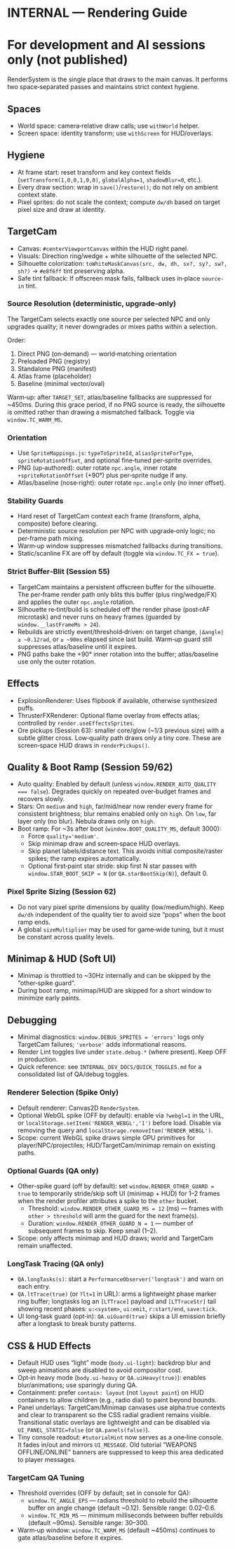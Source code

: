# INTERNAL — Rendering Guide
# For development and AI sessions only (not published)

RenderSystem is the single place that draws to the main canvas. It performs two space‑separated passes and maintains strict context hygiene.

## Spaces

- World space: camera‑relative draw calls; use `withWorld` helper.
- Screen space: identity transform; use `withScreen` for HUD/overlays.

## Hygiene

- At frame start: reset transform and key context fields (`setTransform(1,0,0,1,0,0)`, `globalAlpha=1`, `shadowBlur=0`, etc.).
- Every draw section: wrap in `save()`/`restore()`; do not rely on ambient context state.
- Pixel sprites: do not scale the context; compute `dw/dh` based on target pixel size and draw at identity.

## TargetCam

- Canvas: `#centerViewportCanvas` within the HUD right panel.
- Visuals: Direction ring/wedge + white silhouette of the selected NPC.
- Silhouette colorization: `toWhiteMaskCanvas(src, dw, dh, sx?, sy?, sw?, sh?)` → `#e8f6ff` tint preserving alpha.
- Safe tint fallback: If offscreen mask fails, fallback uses in‑place `source-in` tint.

### Source Resolution (deterministic, upgrade‑only)

The TargetCam selects exactly one source per selected NPC and only upgrades quality; it never downgrades or mixes paths within a selection.

Order:
1) Direct PNG (on‑demand) — world‑matching orientation
2) Preloaded PNG (registry)
3) Standalone PNG (manifest)
4) Atlas frame (placeholder)
5) Baseline (minimal vector/oval)

Warm‑up: after `TARGET_SET`, atlas/baseline fallbacks are suppressed for ~450ms. During this grace period, if no PNG source is ready, the silhouette is omitted rather than drawing a mismatched fallback. Toggle via `window.TC_WARM_MS`.

### Orientation

- Use `SpriteMappings.js`: `typeToSpriteId`, `aliasSpriteForType`, `spriteRotationOffset`, and optional fine‑tuned per‑sprite overrides.
- PNG (up‑authored): outer rotate `npc.angle`, inner rotate `+spriteRotationOffset` (+90°) plus per‑sprite nudge if any.
- Atlas/baseline (nose‑right): outer rotate `npc.angle` only (no inner offset).

### Stability Guards

- Hard reset of TargetCam context each frame (transform, alpha, composite) before clearing.
- Deterministic source resolution per NPC with upgrade‑only logic; no per‑frame path mixing.
- Warm‑up window suppresses mismatched fallbacks during transitions.
- Static/scanline FX are off by default (toggle via `window.TC_FX = true`).

### Strict Buffer‑Blit (Session 55)

- TargetCam maintains a persistent offscreen buffer for the silhouette. The per‑frame render path only blits this buffer (plus ring/wedge/FX) and applies the outer `npc.angle` rotation.
- Silhouette re‑tint/build is scheduled off the render phase (post‑rAF microtask) and never runs on heavy frames (guarded by `window.__lastFrameMs > 24`).
- Rebuilds are strictly event/threshold‑driven: on target change, `|Δangle| ≥ ~0.12rad`, or `≥ ~90ms` elapsed since last build. Warm‑up guard still suppresses atlas/baseline until it expires.
- PNG paths bake the +90° inner rotation into the buffer; atlas/baseline use only the outer rotation.

## Effects

- ExplosionRenderer: Uses flipbook if available, otherwise synthesized puffs.
- ThrusterFXRenderer: Optional flame overlay from effects atlas; controlled by `render.useEffectsSprites`.
- Ore pickups (Session 63): smaller core/glow (~1/3 previous size) with a subtle glitter cross. Low‑quality path draws only a tiny core. These are screen‑space HUD draws in `renderPickups()`.

## Quality & Boot Ramp (Session 59/62)

- Auto quality: Enabled by default (unless `window.RENDER_AUTO_QUALITY === false`). Degrades quickly on repeated over‑budget frames and recovers slowly.
- Stars: On `medium` and `high`, far/mid/near now render every frame for consistent brightness; blur remains enabled only on `high`. On `low`, far layer only (no blur). Nebula draws only on `high`.
- Boot ramp: For ~3s after boot (`window.BOOT_QUALITY_MS`, default 3000):
  - Force `quality='medium'`.
  - Skip minimap draw and screen‑space HUD overlays.
  - Skip planet labels/distance text.
  This avoids initial composite/raster spikes; the ramp expires automatically.
  - Optional first‑paint star stride: skip first N star passes with `window.STAR_BOOT_SKIP = N` (or `QA.starBootSkip(N)`), default 0.

### Pixel Sprite Sizing (Session 62)

- Do not vary pixel sprite dimensions by quality (low/medium/high). Keep `dw/dh` independent of the quality tier to avoid size “pops” when the boot ramp ends.
- A global `sizeMultiplier` may be used for game‑wide tuning, but it must be constant across quality levels.

## Minimap & HUD (Soft UI)

- Minimap is throttled to ~30Hz internally and can be skipped by the “other‑spike guard”.
- During boot ramp, minimap/HUD are skipped for a short window to minimize early paints.

## Debugging

- Minimal diagnostics: `window.DEBUG_SPRITES = 'errors'` logs only TargetCam failures; `'verbose'` adds informational reasons.
- Render Lint toggles live under `state.debug.*` (where present). Keep OFF in production.
 - Quick reference: see `INTERNAL_DEV_DOCS/QUICK_TOGGLES.md` for a consolidated list of QA/debug toggles.

### Renderer Selection (Spike Only)

- Default renderer: Canvas2D `RenderSystem`.
- Optional WebGL spike (OFF by default): enable via `?webgl=1` in the URL, or `localStorage.setItem('RENDER_WEBGL','1')` before load. Disable via removing the query and `localStorage.removeItem('RENDER_WEBGL')`.
- Scope: current WebGL spike draws simple GPU primitives for player/NPC/projectiles; HUD/TargetCam/minimap remain on existing paths.

### Optional Guards (QA only)

- Other-spike guard (off by default): set `window.RENDER_OTHER_GUARD = true` to temporarily stride/skip soft UI (minimap + HUD) for 1–2 frames when the render profiler attributes a spike to the `other` bucket.
  - Threshold: `window.RENDER_OTHER_GUARD_MS = 12` (ms) — frames with `other > threshold` will arm the guard for the next frame(s).
  - Duration: `window.RENDER_OTHER_GUARD_N = 1` — number of subsequent frames to skip. Keep small (1–2).
- Scope: only affects minimap and HUD draws; world and TargetCam remain unaffected.

### LongTask Tracing (QA only)

- `QA.longTasks(s)`: start a `PerformanceObserver('longtask')` and warn on each entry.
- `QA.ltTrace(true)` (or `?lt=1` in URL): arms a lightweight phase marker ring buffer; longtasks log an `[LTTrace]` payload and `[LTTraceStr]` tail showing recent phases: `u:<system>`, `ui:emit`, `r:start/end`, `save:tick`.
- UI long‑task guard (opt‑in): `QA.uiGuard(true)` skips a UI emission briefly after a longtask to break bursty patterns.

## CSS & HUD Effects

- Default HUD uses “light” mode (`body.ui-light`): backdrop blur and sweep animations are disabled to avoid compositor cost.
- Opt‑in heavy mode (`body.ui-heavy` or `QA.uiHeavy(true)`): enables blur/animations; use sparingly during QA.
- Containment: prefer `contain: layout` (not `layout paint`) on HUD containers to allow children (e.g., radio dial) to paint beyond bounds.
- Panel underlays: TargetCam/Minimap canvases use alpha:true contexts and clear to transparent so the CSS radial gradient remains visible. Transitional static overlays are lightweight and can be disabled via `UI_PANEL_STATIC=false` (or `QA.panels(false)`).
- Tiny console readout: `#tutorialHint` now serves as a one‑line console. It fades in/out and mirrors `UI_MESSAGE`. Old tutorial “WEAPONS OFFLINE/ONLINE” banners are suppressed to keep this area dedicated to player messages.

### TargetCam QA Tuning

- Threshold overrides (OFF by default; set in console for QA):
  - `window.TC_ANGLE_EPS` — radians threshold to rebuild the silhouette buffer on angle change (default ~0.12). Sensible range: 0.02–0.6.
  - `window.TC_MIN_MS` — minimum milliseconds between buffer rebuilds (default ~90ms). Sensible range: 30–300.
- Warm‑up window: `window.TC_WARM_MS` (default ~450ms) continues to gate atlas/baseline before it expires.
